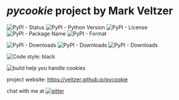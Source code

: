 # *pycookie* project by Mark Veltzer

![PyPI - Status](https://img.shields.io/pypi/status/pycookie)
![PyPI - Python Version](https://img.shields.io/pypi/pyversions/pycookie)
![PyPI - License](https://img.shields.io/pypi/l/pycookie)
![PyPI - Package Name](https://img.shields.io/pypi/v/pycookie)
![PyPI - Format](https://img.shields.io/pypi/format/pycookie)

![PyPI - Downloads](https://img.shields.io/pypi/dd/pycookie)
![PyPI - Downloads](https://img.shields.io/pypi/dw/pycookie)
![PyPI - Downloads](https://img.shields.io/pypi/dm/pycookie)

![Code style: black](https://img.shields.io/badge/code%20style-black-000000.svg)

![build](https://github.com/veltzer/pycookie/workflows/build/badge.svg)
help you handle cookies

project website: https://veltzer.github.io/pycookie

chat with me at [![gitter](https://badges.gitter.im/Join%20Chat.svg)](https://gitter.im/veltzer/mark.veltzer)


